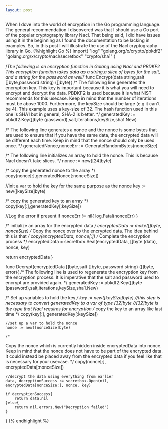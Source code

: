 ```yaml
---
layout: post
---
```

When I dove into the world of encryption in the Go programming language. The
general recommendation I discovered was that I should use a Go port of the
popular cryptography library Nacl. That being said, I did have issues using it
in the beginning as I found the documentation to be lacking in examples. So,
in this post I will illustrate the use of the Nacl cryptography library in Go.
{%highlight Go %}
import(
  "log"
  "golang.org/x/crypto/pbkdf2"
	"golang.org/x/crypto/nacl/secretbox"
  "crypto/sha1"
)

/*The following is an encryption function in Golang using Nacl and PBDKF2
This encryption function takes data as a string,a slice of bytes for the salt,
and a string for the password as well*/
func Encrypt(data string,salt []byte,password string) ([]byte){
  /*
  The following line generates the encryption key. This key is important because
  it is what you will need to encrypt and decrypt the data. PBDKF2 is used
  because it is what NIST recommends for this usecase. Keep in mind that the
  number of iterations must be above 1000. Furthermore, the keySize should be
  large (e.g it can't be 4). This example uses a key-size of 32. The hash
  function used in this one is SHA1 but in general, SHA-2 is better.
  */
  generatedKey := pbkdf2.Key([]byte (password),salt,iterations,keySize,sha1.New)

  /*
  The following line generates a nonce and the nonce is some bytes that are
  used to ensure that if you have the same data, the encrypted data will
  be different each time. Keep in mind that the nonce should only be used once.
  */
  generatedNonce,nonceErr := GenerateRandomBytes(nonceSize)

  /*
  The following line initializes an array to hold the nonce. This is because
  Nacl doesn't take slices.
  */
  nonce := new([24]byte)

  /*
  copy the generated nonce to the array
  */
  copy(nonce[:],generatedNonce[:nonceSize])

  //init a var to hold the key for the same purpose as the nonce
  key := new([keySize]byte)

  /*
  copy the generated key to an array
  */
  copy(key[:],generatedKey[:keySize])

  //Log the error if present
  if nonceErr != nil{
    log.Fatal(nonceErr)
  }

  /*
  initialize an array for the encrypted data
  */
  encryptedData := make([]byte, nonceSize)
  /*
  Copy the nonce over to the encrypted data. The idea behind this is that
  */
  copy(encryptedData, nonce[:])
  /*
  Complete the encryption process
  */
  encryptedData = secretbox.Seal(encryptedData, []byte (data), nonce, key)

  return encryptedData
}

func Decrypt(encryptedData []byte,salt []byte, password string) ([]byte, error){
	/*
  The following line is used to regenerate the encryption key from the encryption
  process. It is imperative that the salt and password used to encrypt are
  provided again.
  */
	generatedKey := pbkdf2.Key([]byte (password),salt,iterations,keySize,sha1.New)

  /*
  Set up variables to hold the key
  */
	key := new([keySize]byte)
	//this step is necessary to convert generatedKey to a var of type [32]byte
	//[32]byte is the type that Nacl requires for encryption
  /*
  copy the key to an array like last time
  */
	copy(key[:], generatedKey[:keySize])

	//set up a var to hold the nonce
	nonce := new([nonceSize]byte)

	/*
  Copy the nonce which is currently hidden inside encryptedData into nonce.
  Keep in mind that the nonce does not have to be part of the encrypted data.
  It could instead be placed away from the encrypted data if you feel like that
  is necessary for your usecase.
  */
	copy(nonce[:], encryptedData[:nonceSize])

	//decrypt the data using everything from earlier
	data, decryptionSuccess := secretbox.Open(nil, encryptedData[nonceSize:], nonce, key)

	if decryptionSuccess{
		return data,nil
	}else{
		return nil,errors.New("Decryption failed")
	}
}
{% endhighlight %}
